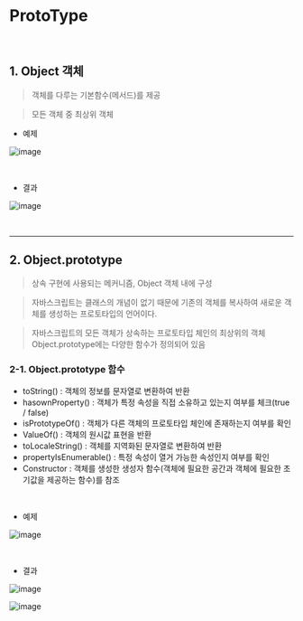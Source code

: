 # ProtoType <br>

<br>

## 1. Object 객체 <br>

> 객체를 다루는 기본함수(메서드)를 제공 <br>

> 모든 객체 중 최상위 객체 <br>

* 예제 <br>

![image](https://github.com/jiyoung79/StudyFiles/assets/155033243/9b4e2383-9f24-463a-9703-7bed13110982)

<br>

* 결과 <br>

![image](https://github.com/jiyoung79/StudyFiles/assets/155033243/fdf9c7b2-1301-4949-a26d-668fbf052c93)

<br>
<hr>

## 2. Object.prototype <br>

> 상속 구현에 사용되는 메커니즘, Object 객체 내에 구성 <br>

> 자바스크립트는 클래스의 개념이 없기 때문에 기존의 객체를 복사하여 새로운 객체를 생성하는 프로토타입의 언어이다. <br>

> 자바스크립트의 모든 객체가 상속하는 프로토타입 체인의 최상위의 객체 <br>
> Object.prototype에는 다양한 함수가 정의되어 있음 <br>

### 2-1. Object.prototype 함수 <br>

* toString() : 객체의 정보를 문자열로 변환하여 반환 <br>
* hasownProperty() : 객체가 특정 속성을 직접 소유하고 있는지 여부를 체크(true / false) <br>
* isPrototypeOf() : 객체가 다른 객체의 프로토타입 체인에 존재하는지 여부를 확인 <br>
* ValueOf() : 객체의 원시값 표현을 반환 <br>
* toLocaleString() : 객체를 지역화된 문자열로 변환하여 반환 <br>
* propertyIsEnumerable() : 특정 속성이 열거 가능한 속성인지 여부를 확인 <br>
* Constructor : 객체를 생성한 생성자 함수(객체에 필요한 공간과 객체에 필요한 초기값을 제공하는 함수)를 참조 <br>

<br>

* 예제 <br>

![image](https://github.com/jiyoung79/StudyFiles/assets/155033243/e98ff5cc-eabb-4edf-82c2-0e137f5d51e3)

<br>

* 결과 <br>

![image](https://github.com/jiyoung79/StudyFiles/assets/155033243/1aa77d01-225b-4c1a-88aa-18cc9eed4583)

![image](https://github.com/jiyoung79/StudyFiles/assets/155033243/900c776e-d93d-4b6c-aad7-9cb12248e627)



























